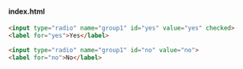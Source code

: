 ---
---

#### index.html
```html
<input type="radio" name="group1" id="yes" value="yes" checked>
<label for="yes">Yes</label>

<input type="radio" name="group1" id="no" value="no">
<label for="no">No</label>
```
